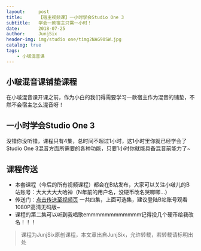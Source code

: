 ```yaml
---
layout:     post
title:      【宿主视频课】一小时学会Studio One 3
subtitle:   学会一款宿主只需一小时！
date:       2018-07-25
author:     JunjSix
header-img: img/studio one/timg2NAG90SW.jpg
catalog: true
tags:
    - 小啵混音课
---
```

## 小啵混音课铺垫课程
在小啵混音课开课之前，作为小白的我们得需要学习一款宿主作为混音的铺垫，不然不会宿主怎么混音呀！
## 一小时学会Studio One 3
没错你没听错，课程只有4集，总时间不超过1小时，这1小时里你就已经学会了Studio One 3混音方面所需要的各种功能，只要1小时你就能具备混音前能力了~
## 课程传送
- 本套课程（今后的所有视频课程）都会在B站发布，大家可以关注小啵儿的B站账号：大大大大大哈神（N年前的用户名，没硬币改名哭唧唧...）
- 传送门：[点击传送至视频页][1] 一共四集，上面可选集，建议登陆B站账号观看1080P高清无码版~
- 课程的第二集可以听到我唱歌emmmmmmmmmmmm记得投几个硬币给我改名！！！

> 课程为JunjSix原创课程，本文章出自JunjSix，允许转载，若转载请标明出处


  [1]: https://www.bilibili.com/video/av27695687

